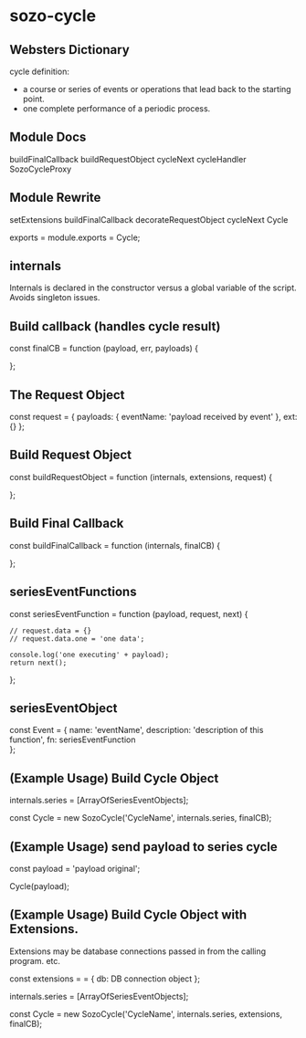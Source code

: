 # sozo-cycle

## Websters Dictionary

cycle definition:
* a course or series of events or operations that
  lead back to the starting point.
* one complete performance of a periodic process.

## Module Docs

buildFinalCallback
buildRequestObject
cycleNext
cycleHandler
SozoCycleProxy

## Module Rewrite

setExtensions
buildFinalCallback
decorateRequestObject
cycleNext
Cycle

exports = module.exports = Cycle;

## internals 
Internals is declared in the constructor versus
a global variable of the script. Avoids singleton issues. 

## Build callback (handles cycle result)

const finalCB = function (payload, err, payloads) {

};

## The Request Object

const request = {
    payloads: { eventName: 'payload received by event' },
    ext: {}
};

## Build Request Object

const buildRequestObject = function (internals, extensions, request) {

};

## Build Final Callback 

const buildFinalCallback = function (internals, finalCB) {

};

## seriesEventFunctions

const seriesEventFunction = function (payload, request, next) {

    // request.data = {}
    // request.data.one = 'one data';

    console.log('one executing' + payload);
    return next();
};

## seriesEventObject

const Event = {
    name: 'eventName',
    description: 'description of this function',
    fn: seriesEventFunction  
};

## (Example Usage) Build Cycle Object

internals.series = [ArrayOfSeriesEventObjects];

const Cycle = new SozoCycle('CycleName', internals.series, finalCB);

## (Example Usage) send payload to series cycle

const payload = 'payload original';

Cycle(payload);

## (Example Usage) Build Cycle Object with Extensions.

Extensions may be database connections passed in from
the calling program. etc.

const extensions = = {
    db: DB connection object
};

internals.series = [ArrayOfSeriesEventObjects];

const Cycle = new SozoCycle('CycleName', internals.series, extensions, finalCB);


